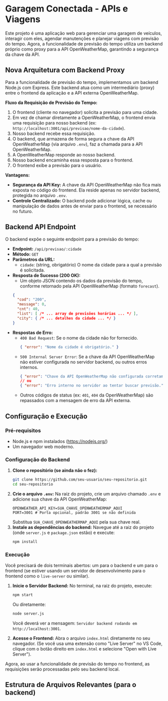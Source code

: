 # Garagem Conectada - APIs e Viagens

Este projeto é uma aplicação web para gerenciar uma garagem de veículos, interagir com eles, agendar manutenções e planejar viagens com previsão do tempo.
Agora, a funcionalidade de previsão do tempo utiliza um backend próprio como proxy para a API OpenWeatherMap, garantindo a segurança da chave da API.

## Nova Arquitetura com Backend Proxy

Para a funcionalidade de previsão do tempo, implementamos um backend Node.js com Express. Este backend atua como um intermediário (proxy) entre o frontend da aplicação e a API externa OpenWeatherMap.

**Fluxo da Requisição de Previsão do Tempo:**
1.  O frontend (cliente no navegador) solicita a previsão para uma cidade.
2.  Em vez de chamar diretamente a OpenWeatherMap, o frontend envia uma requisição para nosso backend (ex: `http://localhost:3001/api/previsao/nome-da-cidade`).
3.  Nosso backend recebe essa requisição.
4.  O backend, que armazena de forma segura a chave da API OpenWeatherMap (via arquivo `.env`), faz a chamada para a API OpenWeatherMap.
5.  A OpenWeatherMap responde ao nosso backend.
6.  Nosso backend encaminha essa resposta para o frontend.
7.  O frontend exibe a previsão para o usuário.

**Vantagens:**
*   **Segurança da API Key:** A chave da API OpenWeatherMap não fica mais exposta no código do frontend. Ela reside apenas no servidor backend, protegida no arquivo `.env`.
*   **Controle Centralizado:** O backend pode adicionar lógica, cache ou manipulação de dados antes de enviar para o frontend, se necessário no futuro.

## Backend API Endpoint

O backend expõe o seguinte endpoint para a previsão do tempo:

*   **Endpoint:** `/api/previsao/:cidade`
*   **Método:** `GET`
*   **Parâmetros da URL:**
    *   `cidade`: (string, obrigatório) O nome da cidade para a qual a previsão é solicitada.
*   **Resposta de Sucesso (200 OK):**
    *   Um objeto JSON contendo os dados da previsão do tempo, conforme retornado pela API OpenWeatherMap (formato `forecast`).
    ```json
    {
      "cod": "200",
      "message": 0,
      "cnt": 40,
      "list": [ /* ... array de previsões horárias ... */ ],
      "city": { /* ... detalhes da cidade ... */ }
    }
    ```
*   **Respostas de Erro:**
    *   `400 Bad Request`: Se o nome da cidade não for fornecido.
        ```json
        { "error": "Nome da cidade é obrigatório." }
        ```
    *   `500 Internal Server Error`: Se a chave da API OpenWeatherMap não estiver configurada no servidor backend, ou outros erros internos.
        ```json
        { "error": "Chave da API OpenWeatherMap não configurada corretamente no servidor." }
        // ou
        { "error": "Erro interno no servidor ao tentar buscar previsão." }
        ```
    *   Outros códigos de status (ex: `401`, `404` da OpenWeatherMap) são repassados com a mensagem de erro da API externa.

## Configuração e Execução

### Pré-requisitos
*   Node.js e npm instalados (https://nodejs.org/)
*   Um navegador web moderno.

### Configuração do Backend
1.  **Clone o repositório (se ainda não o fez):**
    ```bash
    git clone https://github.com/seu-usuario/seu-repositorio.git
    cd seu-repositorio
    ```
2.  **Crie o arquivo `.env`:**
    Na raiz do projeto, crie um arquivo chamado `.env` e adicione sua chave da API OpenWeatherMap:
    ```env
    OPENWEATHER_API_KEY=SUA_CHAVE_OPENWEATHERMAP_AQUI
    PORT=3001 # Porta opcional, padrão 3001 se não definida
    ```
    Substitua `SUA_CHAVE_OPENWEATHERMAP_AQUI` pela sua chave real.
3.  **Instale as dependências do backend:**
    Navegue até a raiz do projeto (onde `server.js` e `package.json` estão) e execute:
    ```bash
    npm install
    ```

### Execução
Você precisará de dois terminais abertos: um para o backend e um para o frontend (se estiver usando um servidor de desenvolvimento para o frontend como o `live-server` ou similar).

1.  **Inicie o Servidor Backend:**
    No terminal, na raiz do projeto, execute:
    ```bash
    npm start
    ```
    Ou diretamente:
    ```bash
    node server.js
    ```
    Você deverá ver a mensagem: `Servidor backend rodando em http://localhost:3001`.

2.  **Acesse o Frontend:**
    Abra o arquivo `index.html` diretamente no seu navegador.
    (Se você usa uma extensão como "Live Server" no VS Code, clique com o botão direito em `index.html` e selecione "Open with Live Server").

Agora, ao usar a funcionalidade de previsão do tempo no frontend, as requisições serão processadas pelo seu backend local.

## Estrutura de Arquivos Relevantes (para o backend)